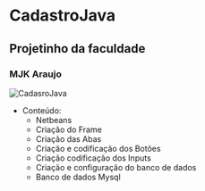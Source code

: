 # CadastroJava
## Projetinho da faculdade
### MJK Araujo

![CadasroJava](https://user-images.githubusercontent.com/86981163/186771083-32df8c2c-336c-42ba-a0d1-c8b33d761990.png)

- Conteúdo:
  - Netbeans
  - Criação do Frame
  - Criação das Abas
  - Criação e codificação dos Botões
  - Criação codificação dos Inputs
  - Criação e configuração do banco de dados
  - Banco de dados Mysql

